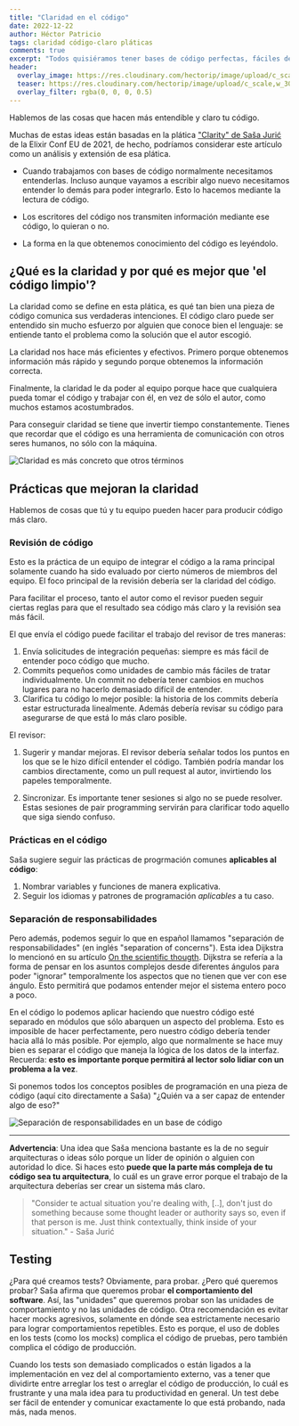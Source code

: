 ```yaml
---
title: "Claridad en el código"
date: 2022-12-22
author: Héctor Patricio
tags: claridad código-claro pláticas
comments: true
excerpt: "Todos quisiéramos tener bases de código perfectas, fáciles de mantener y totalmente claras. Esto es casi imposible, pero podemos acercarnos. Vemos cómo."
header:
  overlay_image: https://res.cloudinary.com/hectorip/image/upload/c_scale,w_1200/v1672204121/ivan-bandura-8VePVILfCKU-unsplash_bhsnsa.jpg
  teaser: https://res.cloudinary.com/hectorip/image/upload/c_scale,w_300/v1672204121/ivan-bandura-8VePVILfCKU-unsplash_bhsnsa.jpg
  overlay_filter: rgba(0, 0, 0, 0.5)
---
```


Hablemos de las cosas que hacen más entendible y claro tu código.

Muchas de estas ideas están basadas en la plática ["Clarity" de Saša Jurić](https://www.youtube.com/watch?v=6sNmJtoKDCo) de la Elixir Conf EU de 2021, de hecho, podríamos considerar este artículo como un análisis y extensión de esa plática.

- Cuando trabajamos con bases de código normalmente necesitamos entenderlas. Incluso aunque vayamos a escribir algo nuevo necesitamos entender lo demás para poder integrarlo. Esto lo hacemos mediante la lectura de código.

- Los escritores del código nos transmiten información mediante ese código, lo quieran o no.

- La forma en la que obtenemos conocimiento del código es leyéndolo.

## ¿Qué es la claridad y por qué es mejor que 'el código limpio'?

La claridad como se define en esta plática, es qué tan bien una pieza de código comunica sus verdaderas intenciones. El código claro puede ser entendido sin mucho esfuerzo por alguien que conoce bien el lenguaje: se entiende tanto el problema como la solución que el autor escogió.

La claridad nos hace más eficientes y efectivos. Primero porque obtenemos información más rápido y segundo porque obtenemos la información correcta.

Finalmente, la claridad le da poder al equipo porque hace que cualquiera pueda tomar el código y trabajar con él, en vez de sólo el autor, como muchos estamos acostumbrados.

Para conseguir claridad se tiene que invertir tiempo constantemente. Tienes que recordar que el código es una herramienta de comunicación con otros seres humanos, no sólo con la máquina.

![Claridad es más concreto que otros términos](https://res.cloudinary.com/hectorip/image/upload/c_scale,w_800/v1672409158/Screen_Shot_2022-12-28_at_9.37.57_aje64x.png)

## Prácticas que mejoran la claridad

Hablemos de cosas que tú y tu equipo pueden hacer para producir código más claro.

### Revisión de código

Esto es la práctica de un equipo de integrar el código a la rama principal solamente cuando ha sido evaluado por cierto números de miembros del equipo. El foco principal de la revisión debería ser la claridad del código.

Para facilitar el proceso, tanto el autor como el revisor pueden seguir ciertas reglas para que el resultado sea código más claro y la revisión sea más fácil.

El que envía el código puede facilitar el trabajo del revisor de tres maneras:

1. Envía solicitudes de integración pequeñas: siempre es más fácil de entender poco código que mucho.
2. Commits pequeños como unidades de cambio más fáciles de tratar individualmente. Un commit no debería tener cambios en muchos lugares para no hacerlo demasiado difícil de entender.
3. Clarifica tu código lo mejor posible: la historia de los commits debería estar estructurada linealmente. Además debería revisar su código para asegurarse de que está lo más claro posible.

El revisor:

1. Sugerir y mandar mejoras. El revisor debería señalar todos los puntos en los que se le hizo difícil entender el código. También podría mandar los cambios directamente, como un pull request al autor, invirtiendo los papeles temporalmente.

2. Sincronizar. Es importante tener sesiones si algo no se puede resolver. Estas sesiones de pair programming servirán para clarificar todo aquello que siga siendo confuso.

### Prácticas en el código

Saša sugiere seguir las prácticas de progrmación comunes **aplicables al código**:

1. Nombrar variables y funciones de manera explicativa.
2. Seguir los idiomas y patrones de programación _aplicables_ a tu caso.

### Separación de responsabilidades

Pero además, podemos seguir lo que en español llamamos "separación de responsabilidades" (en inglés "separation of concerns"). Esta idea Dijkstra lo mencionó en su artículo [On the scientific thougth](https://www.cs.utexas.edu/users/EWD/transcriptions/EWD04xx/EWD447.html). Dijkstra se refería a la forma de pensar en los asuntos complejos desde diferentes ángulos para poder "ignorar" temporalmente los aspectos que no tienen que ver con ese ángulo. Esto permitirá que podamos entender mejor el sistema entero poco a poco.

En el código lo podemos aplicar haciendo que nuestro código esté separado en módulos que sólo abarquen un aspecto del problema. Esto es imposible de hacer perfectamente, pero nuestro código debería tender hacia allá lo más posible. Por ejemplo, algo que normalmente se hace muy bien es separar el código que maneja la lógica de los datos de la interfaz. Recuerda: **esto es importante porque permitirá al lector solo lidiar con un problema a la vez**.

Si ponemos todos los conceptos posibles de programación en una pieza de código (aquí cito directamente a Saša) "¿Quién va a ser capaz de entender algo de eso?"

![Separación de responsabilidades en un base de código](https://res.cloudinary.com/hectorip/image/upload/c_scale,w_800/v1672409162/Screen_Shot_2022-12-30_at_8.05.42_ycvhe7.png)

---

**Advertencia**: Una idea que Saša menciona bastante es la de no seguir arquitecturas o ideas sólo porque un líder de opinión o alguien con autoridad lo dice. Si haces esto **puede que la parte más compleja de tu código sea tu arquitectura**, lo cuál es un grave error porque el trabajo de la arquitectura deberías ser crear un sistema más claro.

> "Consider te actual situation you're dealing with, [..], don't just do something because some thought leader or authority says so, even if that person is me. Just think contextually, think inside of your situation." - Saša Jurić

## Testing

¿Para qué creamos tests? Obviamente, para probar. ¿Pero qué queremos probar? Saša afirma que queremos probar **el comportamiento del software**. Así, las "unidades" que queremos probar son las unidades de comportamiento y no las unidades de código. Otra recomendación es evitar hacer mocks agresivos, solamente en dónde sea estrictamente necesario para lograr comportamientos repetibles. Esto es porque, el uso de dobles en los tests (como los mocks) complica el código de pruebas, pero también complica el código de producción.

Cuando los tests son demasiado complicados o están ligados a la implementación en vez del al comportamiento externo, vas a tener que dividirte entre arreglar los test o arreglar el código de producción, lo cuál es frustrante y una mala idea para tu productividad en general. Un test debe ser fácil de entender y comunicar exactamente lo que está probando, nada más, nada menos.
